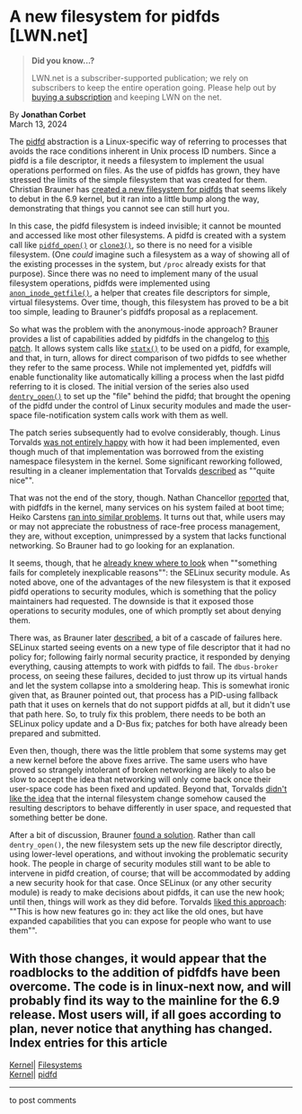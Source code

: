 # A new filesystem for pidfds [LWN.net]

> **Did you know...?**
> 
> LWN.net is a subscriber-supported publication; we rely on subscribers to keep the entire operation going. Please help out by [buying a subscription](/Promo/nst-nag4/subscribe) and keeping LWN on the net. 

By **Jonathan Corbet**  
March 13, 2024 

The [pidfd](/Articles/794707/) abstraction is a Linux-specific way of referring to processes that avoids the race conditions inherent in Unix process ID numbers. Since a pidfd is a file descriptor, it needs a filesystem to implement the usual operations performed on files. As the use of pidfds has grown, they have stressed the limits of the simple filesystem that was created for them. Christian Brauner has [created a new filesystem for pidfds](/ml/linux-fsdevel/20240213-vfs-pidfd_fs-v1-0-f863f58cfce1@kernel.org/) that seems likely to debut in the 6.9 kernel, but it ran into a little bump along the way, demonstrating that things you cannot see can still hurt you. 

In this case, the pidfd filesystem is indeed invisible; it cannot be mounted and accessed like most other filesystems. A pidfd is created with a system call like [`pidfd_open()`](/Articles/789023/) or [`clone3()`](/Articles/792628/), so there is no need for a visible filesystem. (One _could_ imagine such a filesystem as a way of showing all of the existing processes in the system, but `/proc` already exists for that purpose). Since there was no need to implement many of the usual filesystem operations, pidfds were implemented using [`anon_inode_getfile()`](https://elixir.bootlin.com/linux/latest/source/fs/anon_inodes.c#L127), a helper that creates file descriptors for simple, virtual filesystems. Over time, though, this filesystem has proved to be a bit too simple, leading to Brauner's pidfdfs proposal as a replacement. 

So what was the problem with the anonymous-inode approach? Brauner provides a list of capabilities added by pidfdfs in the changelog to [this patch](/ml/linux-fsdevel/20240213-vfs-pidfd_fs-v1-2-f863f58cfce1@kernel.org/). It allows system calls like [`statx()`](https://man7.org/linux/man-pages/man2/statx.2.html) to be used on a pidfd, for example, and that, in turn, allows for direct comparison of two pidfds to see whether they refer to the same process. While not implemented yet, pidfdfs will enable functionality like automatically killing a process when the last pidfd referring to it is closed. The initial version of the series also used [`dentry_open()`](https://elixir.bootlin.com/linux/latest/source/fs/open.c#L1074) to set up the "file" behind the pidfd; that brought the opening of the pidfd under the control of Linux security modules and made the user-space file-notification system calls work with them as well. 

The patch series subsequently had to evolve considerably, though. Linus Torvalds [was not entirely happy](/ml/linux-fsdevel/CAHk-=wjr+K+x8bu2=gSK8SehNWnY3MGxdfO9L25tKJHTUK0x0w@mail.gmail.com/) with how it had been implemented, even though much of that implementation was borrowed from the existing namespace filesystem in the kernel. Some significant reworking followed, resulting in a cleaner implementation that Torvalds [described](/ml/linux-fsdevel/CAHk-=wgSjKuYHXd56nJNmcW3ECQR4=a5_14jQiUswuZje+XF_Q@mail.gmail.com/) as ""quite nice"". 

That was not the end of the story, though. Nathan Chancellor [reported](/ml/linux-fsdevel/20240222190334.GA412503@dev-arch.thelio-3990X/) that, with pidfdfs in the kernel, many services on his system failed at boot time; Heiko Carstens [ran into similar problems](/ml/linux-fsdevel/20240223101833.16153-A-hca@linux.ibm.com/). It turns out that, while users may or may not appreciate the robustness of race-free process management, they are, without exception, unimpressed by a system that lacks functional networking. So Brauner had to go looking for an explanation. 

It seems, though, that he [already knew where to look](/ml/linux-fsdevel/20240223-delfin-achtlos-e03fd4276a34@brauner/) when ""something fails for completely inexplicable reasons"": the SELinux security module. As noted above, one of the advantages of the new filesystem is that it exposed pidfd operations to security modules, which is something that the policy maintainers had requested. The downside is that it exposed those operations to security modules, one of which promptly set about denying them. 

There was, as Brauner later [described](/ml/linux-fsdevel/20240223-schusselig-windschatten-a108c9034c5b@brauner/), a bit of a cascade of failures here. SELinux started seeing events on a new type of file descriptor that it had no policy for; following fairly normal security practice, it responded by denying everything, causing attempts to work with pidfds to fail. The `dbus-broker` process, on seeing these failures, decided to just throw up its virtual hands and let the system collapse into a smoldering heap. This is somewhat ironic given that, as Brauner pointed out, that process has a PID-using fallback path that it uses on kernels that do not support pidfds at all, but it didn't use that path here. So, to truly fix this problem, there needs to be both an SELinux policy update and a D-Bus fix; patches for both have already been prepared and submitted. 

Even then, though, there was the little problem that some systems may get a new kernel before the above fixes arrive. The same users who have proved so strangely intolerant of broken networking are likely to also be slow to accept the idea that networking will only come back once their user-space code has been fixed and updated. Beyond that, Torvalds [didn't like the idea](/ml/linux-fsdevel/CAHk-=wg0D8g_97_pakX-tC2DnANE-=6ZNY5bz=-hP+uHYyh4=g@mail.gmail.com/) that the internal filesystem change somehow caused the resulting descriptors to behave differently in user space, and requested that something better be done. 

After a bit of discussion, Brauner [found a solution](/ml/linux-fsdevel/20240224-altgedienten-meerwasser-1fb9de8f4050@brauner/). Rather than call `dentry_open()`, the new filesystem sets up the new file descriptor directly, using lower-level operations, and without invoking the problematic security hook. The people in charge of security modules still want to be able to intervene in pidfd creation, of course; that will be accommodated by adding a new security hook for that case. Once SELinux (or any other security module) is ready to make decisions about pidfds, it can use the new hook; until then, things will work as they did before. Torvalds [liked this approach](/ml/linux-fsdevel/CAHk-=whvWr5j6DZqepuNx1-ChgNxM++h1OfOPfKaJrC-TeSaDg@mail.gmail.com/): ""This is how new features go in: they act like the old ones, but have expanded capabilities that you can expose for people who want to use them"". 

With those changes, it would appear that the roadblocks to the addition of pidfdfs have been overcome. The code is in linux-next now, and will probably find its way to the mainline for the 6.9 release. Most users will, if all goes according to plan, never notice that anything has changed.  
Index entries for this article  
---  
[Kernel](/Kernel/Index)| [Filesystems](/Kernel/Index#Filesystems)  
[Kernel](/Kernel/Index)| [pidfd](/Kernel/Index#pidfd)  
  


* * *

to post comments 
